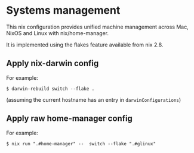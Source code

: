 # Systems management

This nix configuration provides unified machine management across Mac, NixOS
and Linux with nix/home-manager.

It is implemented using the flakes feature available from nix 2.8.

## Apply nix-darwin config

For example:

```
$ darwin-rebuild switch --flake .
```

(assuming the current hostname has an entry in `darwinConfigurations`)

## Apply raw home-manager config

For example:

```
$ nix run ".#home-manager" --  switch --flake ".#glinux"
```

